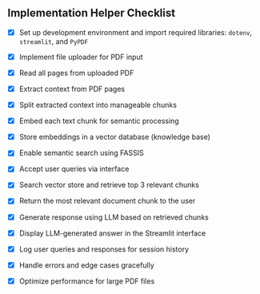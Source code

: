 ## Implementation Helper Checklist

- [x] Set up development environment and import required libraries: `dotenv`, `streamlit`, and `PyPDF`
- [x] Implement file uploader for PDF input
- [x] Read all pages from uploaded PDF
- [x] Extract context from PDF pages
- [x] Split extracted context into manageable chunks
- [x] Embed each text chunk for semantic processing
- [x] Store embeddings in a vector database (knowledge base)
- [x] Enable semantic search using FASSIS
- [x] Accept user queries via interface
- [x] Search vector store and retrieve top 3 relevant chunks
- [x] Return the most relevant document chunk to the user
- [x] Generate response using LLM based on retrieved chunks
- [x] Display LLM-generated answer in the Streamlit interface
- [x] Log user queries and responses for session history
- [x] Handle errors and edge cases gracefully
- [x] Optimize performance for large PDF files

